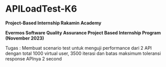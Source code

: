 # APILoadTest-K6

**Project-Based Internship Rakamin Academy**

**Evermos Software Quality Assurance Project Based Internship Program (November 2023)**

Tugas : 
Membuat scenario test untuk menguji performance dari 2 API dengan total 1000 virtual user, 3500 iterasi dan batas maksimum toleransi response APInya 2 second 
